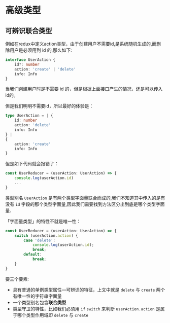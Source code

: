 # 高级类型

## 可辨识联合类型

例如在redux中定义action类型，由于创建用户不需要id,是系统随机生成的,而删除用户是必须用到 id 的,那么如下:

```ts
interface UserAction {
    id?: number
    action: 'create' | 'delete'
    info: Info
}
```

当我们创建用户时是不需要 id 的，但是根据上面接口产生的情况，还是可以传入id的。

但是我们明明不需要id，所以最好的体验是：

```ts
type UserAction = | {
    id: number
    action: 'delete'
    info: Info
} |
{
    action: 'create'
    info: Info
}
```

但是如下代码就会报错了：

```ts
const UserReducer = (userAction: UserAction) => {
    console.log(userAction.id)
    ...
}
```

类型别名 `UserAction` 是有两个类型字面量联合而成的,我们不知道其中传入的是有没有 `id` 字段的那个类型字面量,因此我们需要找到方法区分出到底是哪个类型字面量.

「字面量类型」的特性不就是唯一性：

```ts
const UserReducer = (userAction: UserAction) => {
    switch (userAction.action) {
        case 'delete':
            console.log(userAction.id);
            break;
        default:
            break;
    }
}
```

要三个要素:

- 具有普通的单例类型属性—可辨识的特征，上文中就是 `delete` 与 `create` 两个有唯一性的字符串字面量
- 一个类型别名包含**联合类型**
- 类型守卫的特性，比如我们必须用 `if` `switch` 来判断 `userAction.action` 是属于哪个类型作用域即 `delete` 与 `create`

